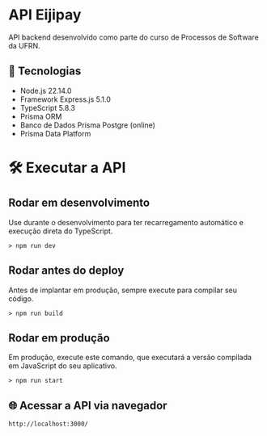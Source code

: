 # API Eijipay

API backend desenvolvido como parte do curso de Processos de Software da UFRN.

## 🚀 Tecnologias

- Node.js 22.14.0
- Framework Express.js 5.1.0
- TypeScript 5.8.3
- Prisma ORM
- Banco de Dados Prisma Postgre (online)
- Prisma Data Platform

# 🛠️ Executar a API

## Rodar em desenvolvimento

Use durante o desenvolvimento para ter recarregamento automático e execução direta do TypeScript.

    > npm run dev

## Rodar antes do deploy

Antes de implantar em produção, sempre execute para compilar seu código.

    > npm run build

## Rodar em produção

Em produção, execute este comando, que executará a versão compilada em JavaScript do seu aplicativo.

    > npm run start

## 🌐 Acessar a API via navegador

    http://localhost:3000/

